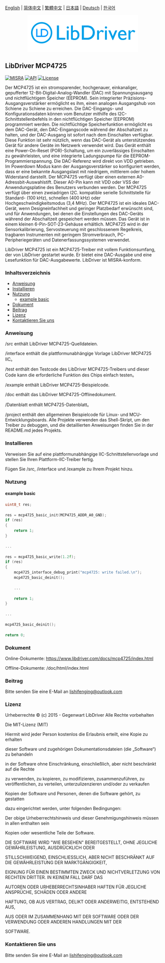 [English](/README.md) | [ 简体中文](/README_zh-Hans.md) | [繁體中文](/README_zh-Hant.md) | [日本語](/README_ja.md) | [Deutsch](/README_de.md) | [한국어](/README_ko.md)

<div align=center>
<img src="/doc/image/logo.png"/>
</div>

## LibDriver MCP4725

[![MISRA](https://img.shields.io/badge/misra-compliant-brightgreen.svg)](/misra/README.md) [![API](https://img.shields.io/badge/api-reference-blue.svg)](https://www.libdriver.com/docs/mcp4725/index.html) [![License](https://img.shields.io/badge/license-MIT-brightgreen.svg)](/LICENSE) 

Der MCP4725 ist ein stromsparender, hochgenauer, einkanaliger, gepufferter 12-Bit-Digital-Analog-Wandler (DAC) mit Spannungsausgang und nichtflüchtigem Speicher (EEPROM). Sein integrierter Präzisions-Ausgangsverstärker ermöglicht es ihm, einen analogen Ausgangshub von Schiene zu Schiene zu erreichen.
Die DAC-Eingangs- und Konfigurationsdaten können vom Benutzer mithilfe des I2C-Schnittstellenbefehls in den nichtflüchtigen Speicher (EEPROM) programmiert werden. Die nichtflüchtige Speicherfunktion ermöglicht es dem DAC-Gerät, den DAC-Eingangscode während der Abschaltzeit zu halten, und der DAC-Ausgang ist sofort nach dem Einschalten verfügbar. Diese Funktion ist sehr nützlich, wenn das DAC-Gerät als unterstützendes Gerät für andere Geräte im Netzwerk verwendet wird. Das Gerät enthält eine Power-On-Reset (POR)-Schaltung, um ein zuverlässiges Einschalten zu gewährleisten, und eine integrierte Ladungspumpe für die EEPROM-Programmierspannung. Die DAC-Referenz wird direkt von VDD getrieben. Im Powerdown
Modus kann der Ausgangsverstärker so konfiguriert werden, dass er eine bekannte Ausgangslast mit niedrigem, mittlerem oder hohem Widerstand darstellt. Der MCP4725 verfügt über einen externen A0-Adressbit-Auswahlstift. Dieser A0-Pin kann mit VDD oder VSS der Anwendungsplatine des Benutzers verbunden werden. Der MCP4725 verfügt über einen zweiadrigen I2C. kompatible serielle Schnittstelle für Standard- (100 kHz), schnellen (400 kHz) oder Hochgeschwindigkeitsmodus (3,4 MHz). Der MCP4725 ist ein ideales DAC-Gerät, wenn Designeinfachheit und geringer Platzbedarf erwünscht sind, und für Anwendungen, bei denen die Einstellungen des DAC-Geräts während der Abschaltzeit gespeichert werden müssen. Das Gerät ist in einem kleinen 6-Pin-SOT-23-Gehäuse erhältlich. MCP4725 wird in der Sensorkalibrierung, Servosteuerung mit geschlossenem Regelkreis, tragbaren Instrumenten mit geringem Stromverbrauch, PC-Peripheriegeräten und Datenerfassungssystemen verwendet.

LibDriver MCP4725 ist ein MCP4725-Treiber mit vollem Funktionsumfang, der von LibDriver gestartet wurde. Er bietet eine DAC-Ausgabe und eine Lesefunktion für DAC-Ausgabewerte. LibDriver ist MISRA-konform.

### Inhaltsverzeichnis

  - [Anweisung](#Anweisung)
  - [Installieren](#Installieren)
  - [Nutzung](#Nutzung)
    - [example basic](#example-basic)
  - [Dokument](#Dokument)
  - [Beitrag](#Beitrag)
  - [Lizenz](#Lizenz)
  - [Kontaktieren Sie uns](#Kontaktieren-Sie-uns)

### Anweisung

/src enthält LibDriver MCP4725-Quelldateien.

/interface enthält die plattformunabhängige Vorlage LibDriver MCP4725 IIC。

/test enthält den Testcode des LibDriver MCP4725-Treibers und dieser Code kann die erforderliche Funktion des Chips einfach testen。

/example enthält LibDriver MCP4725-Beispielcode.

/doc enthält das LibDriver MCP4725-Offlinedokument.

/Datenblatt enthält MCP4725-Datenblatt。

/project enthält den allgemeinen Beispielcode für Linux- und MCU-Entwicklungsboards. Alle Projekte verwenden das Shell-Skript, um den Treiber zu debuggen, und die detaillierten Anweisungen finden Sie in der README.md jedes Projekts.

### Installieren

Verweisen Sie auf eine plattformunabhängige IIC-Schnittstellenvorlage und stellen Sie Ihren Plattform-IIC-Treiber fertig.

Fügen Sie /src, /interface und /example zu Ihrem Projekt hinzu.

### Nutzung

#### example basic

```C
uint8_t res;

res = mcp4725_basic_init(MCP4725_ADDR_A0_GND);
if (res)
{
    return 1;
}

...

res = mcp4725_basic_write(1.2f);
if (res)
{
    mcp4725_interface_debug_print("mcp4725: write failed.\n");
    mcp4725_basic_deinit();

    ...
    
    return 1;
}

...

mcp4725_basic_deinit();

return 0;
```

### Dokument

Online-Dokumente: https://www.libdriver.com/docs/mcp4725/index.html

Offline-Dokumente: /doc/html/index.html

### Beitrag

Bitte senden Sie eine E-Mail an lishifenging@outlook.com

### Lizenz

Urheberrechte © (c) 2015 - Gegenwart LibDriver Alle Rechte vorbehalten



Die MIT-Lizenz (MIT)



Hiermit wird jeder Person kostenlos die Erlaubnis erteilt, eine Kopie zu erhalten

dieser Software und zugehörigen Dokumentationsdateien (die „Software“) zu behandeln

in der Software ohne Einschränkung, einschließlich, aber nicht beschränkt auf die Rechte

zu verwenden, zu kopieren, zu modifizieren, zusammenzuführen, zu veröffentlichen, zu verteilen, unterzulizenzieren und/oder zu verkaufen

Kopien der Software und Personen, denen die Software gehört, zu gestatten

dazu eingerichtet werden, unter folgenden Bedingungen:



Der obige Urheberrechtshinweis und dieser Genehmigungshinweis müssen in allen enthalten sein

Kopien oder wesentliche Teile der Software.



DIE SOFTWARE WIRD "WIE BESEHEN" BEREITGESTELLT, OHNE JEGLICHE GEWÄHRLEISTUNG, AUSDRÜCKLICH ODER

STILLSCHWEIGEND, EINSCHLIESSLICH, ABER NICHT BESCHRÄNKT AUF DIE GEWÄHRLEISTUNG DER MARKTGÄNGIGKEIT,

EIGNUNG FÜR EINEN BESTIMMTEN ZWECK UND NICHTVERLETZUNG VON RECHTEN DRITTER. IN KEINEM FALL DARF DAS

AUTOREN ODER URHEBERRECHTSINHABER HAFTEN FÜR JEGLICHE ANSPRÜCHE, SCHÄDEN ODER ANDERE

HAFTUNG, OB AUS VERTRAG, DELIKT ODER ANDERWEITIG, ENTSTEHEND AUS,

AUS ODER IM ZUSAMMENHANG MIT DER SOFTWARE ODER DER VERWENDUNG ODER ANDEREN HANDLUNGEN MIT DER

SOFTWARE.

### Kontaktieren Sie uns

Bitte senden Sie eine E-Mail an lishifenging@outlook.com